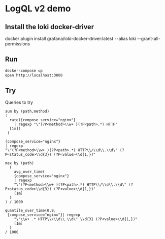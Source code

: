 # LogQL v2 demo

## Install the loki docker-driver

docker plugin install grafana/loki-docker-driver:latest --alias loki --grant-all-permissions

## Run

```bash
docker-compose up
open http://localhost:3000
```

## Try

Queries to try

```logql
sum by (path,method)
(
  rate({compose_service="nginx"}
    | regexp "\"(?P<method>\\w+ )(?P<path>.*) HTTP"
  [1m])
 )
```


```logql
{compose_service="nginx"}
| regexp
"\"(?P<method>\\w+ )(?P<path>.*) HTTP\\/\\d\\.\\d\" (?P<status_code>\\d{3}) (?P<value>\\d{1,})"
```

```logql
max by (path)
  (
    avg_over_time(
    {compose_service="nginx"}
    | regexp
    "\"(?P<method>\\w+ )(?P<path>.*) HTTP\\/\\d\\.\\d\" (?P<status_code>\\d{3}) (?P<value>\\d{1,})"
    [1m]
  )
) / 1000
```


```logql
quantile_over_time(0.9,
 {compose_service="nginx"}| regexp
    "\"\\w+ .* HTTP\\/\\d\\.\\d\" \\d{3} (?P<value>\\d{1,})"
    [1m]
  )
/ 1000
```
